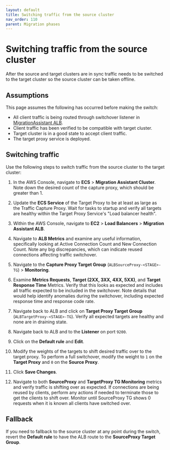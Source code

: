 ```yaml
---
layout: default
title: Switching traffic from the source cluster
nav_order: 110
parent: Migration phases
---
```


# Switching traffic from the source cluster

After the source and target clusters are in sync traffic needs to be switched to the target cluster so the source cluster can be taken offline.

## Assumptions

This page assumes the following has occurred before making the switch:

- All client traffic is being routed through switchover listener in [MigrationAssistant ALB]({{site.url}}{{site.baseurl}}/migrations/migration-phases/backfill/).
- Client traffic has been verified to be compatible with target cluster.
- Target cluster is in a good state to accept client traffic.
- The target proxy service is deployed.

## Switching traffic

Use the following steps to switch traffic from the source cluster to the target cluster:

1. In the AWS Console, navigate to **ECS** > **Migration Assistant Cluster**. Note down the desired count of the capture proxy, which should be greater than 1.

2. Update the **ECS Service** of the Target Proxy to be at least as large as the Traffic Capture Proxy. Wait for tasks to startup and verify all targets are healthy within the Target Proxy Service's "Load balancer health".

3. Within the AWS Console, navigate to **EC2** > **Load Balancers** > **Migration Assistant ALB**.

4. Navigate to **ALB Metrics** and examine any useful information, specifically looking at Active Connection Count and New Connection Count. Note any big discrepancies, which can indicate reused connections affecting traffic switchover.

5. Navigate to the **Capture Proxy Target Group** (`ALBSourceProxy-<STAGE>-TG`) > **Monitoring**.

6. Examine **Metrics Requests**, **Target (2XX, 3XX, 4XX, 5XX)**, and **Target Response Time** Metrics. Verify that this looks as expected and includes all traffic expected to be included in the switchover. Note details that would help identify anomalies during the switchover, including expected response time and response code rate.

7. Navigate back to ALB and click on **Target Proxy Target Group** (`ALBTargetProxy-<STAGE>-TG`). Verify all expected targets are healthy and none are in draining state.

8. Navigate back to ALB and to the **Listener** on port `9200`.

9. Click on the **Default rule** and **Edit**.

10. Modify the weights of the targets to shift desired traffic over to the target proxy. To perform a full switchover, modify the weight to `1` on the **Target Proxy** and `0` on the **Source Proxy**.

11. Click **Save Changes**.

12. Navigate to both **SourceProxy** and **TargetProxy TG Monitoring** metrics and verify traffic is shifting over as expected. If connections are being reused by clients, perform any actions if needed to terminate those to get the clients to shift over. Monitor until SourceProxy TG shows 0 requests when it is known all clients have switched over.


## Fallback

If you need to fallback to the source cluster at any point during the switch, revert the **Default rule** to have the ALB route to the **SourceProxy Target Group**.